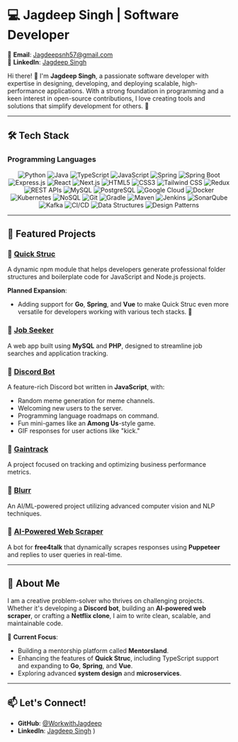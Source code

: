 # 💻 Jagdeep Singh | Software Developer  

📧 **Email**: [Jagdeepsnh57@gmail.com](mailto:Jagdeepsnh57@gmail.com)  
🔗 **LinkedIn**: [Jagdeep Singh](https://linkedin.com/in/jagdeep56)  

Hi there! 👋 I'm **Jagdeep Singh**, a passionate software developer with expertise in designing, developing, and deploying scalable, high-performance applications. With a strong foundation in programming and a keen interest in open-source contributions, I love creating tools and solutions that simplify development for others. 🚀  

---

## 🛠️ Tech Stack  

### Programming Languages  
<p align="center">
  <img src="https://img.shields.io/badge/Python-3776AB?style=for-the-badge&logo=python&logoColor=white" alt="Python" />
  <img src="https://img.shields.io/badge/Java-007396?style=for-the-badge&logo=java&logoColor=white" alt="Java" />
  <img src="https://img.shields.io/badge/TypeScript-3178C6?style=for-the-badge&logo=typescript&logoColor=white" alt="TypeScript" />
  <img src="https://img.shields.io/badge/JavaScript-F7DF1E?style=for-the-badge&logo=javascript&logoColor=black" alt="JavaScript" />
 <img src="https://img.shields.io/badge/Spring-6DB33F?style=for-the-badge&logo=spring&logoColor=white" alt="Spring" />
  <img src="https://img.shields.io/badge/Spring%20Boot-6DB33F?style=for-the-badge&logo=spring-boot&logoColor=white" alt="Spring Boot" />
  <img src="https://img.shields.io/badge/Express.js-000000?style=for-the-badge&logo=express&logoColor=white" alt="Express.js" />
  <img src="https://img.shields.io/badge/React-61DAFB?style=for-the-badge&logo=react&logoColor=black" alt="React" />
  <img src="https://img.shields.io/badge/Next.js-000000?style=for-the-badge&logo=nextdotjs&logoColor=white" alt="Next.js" />
  <img src="https://img.shields.io/badge/HTML5-E34F26?style=for-the-badge&logo=html5&logoColor=white" alt="HTML5" />
  <img src="https://img.shields.io/badge/CSS3-1572B6?style=for-the-badge&logo=css3&logoColor=white" alt="CSS3" />
  <img src="https://img.shields.io/badge/Tailwind%20CSS-06B6D4?style=for-the-badge&logo=tailwindcss&logoColor=white" alt="Tailwind CSS" />
  <img src="https://img.shields.io/badge/Redux-764ABC?style=for-the-badge&logo=redux&logoColor=white" alt="Redux" />
   <img src="https://img.shields.io/badge/REST%20APIs-007396?style=for-the-badge&logo=rest&logoColor=white" alt="REST APIs" />
  <img src="https://img.shields.io/badge/MySQL-4479A1?style=for-the-badge&logo=mysql&logoColor=white" alt="MySQL" />
  <img src="https://img.shields.io/badge/PostgreSQL-336791?style=for-the-badge&logo=postgresql&logoColor=white" alt="PostgreSQL" />
 <img src="https://img.shields.io/badge/Google%20Cloud-4285F4?style=for-the-badge&logo=google-cloud&logoColor=white" alt="Google Cloud" />
  <img src="https://img.shields.io/badge/Docker-2496ED?style=for-the-badge&logo=docker&logoColor=white" alt="Docker" />
  <img src="https://img.shields.io/badge/Kubernetes-326CE5?style=for-the-badge&logo=kubernetes&logoColor=white" alt="Kubernetes" />
  <img src="https://img.shields.io/badge/NoSQL-4DB33D?style=for-the-badge&logo=mongodb&logoColor=white" alt="NoSQL" />

 <img src="https://img.shields.io/badge/Git-F05032?style=for-the-badge&logo=git&logoColor=white" alt="Git" />
  <img src="https://img.shields.io/badge/Gradle-02303A?style=for-the-badge&logo=gradle&logoColor=white" alt="Gradle" />
  <img src="https://img.shields.io/badge/Maven-C71A36?style=for-the-badge&logo=apache-maven&logoColor=white" alt="Maven" />
  <img src="https://img.shields.io/badge/Jenkins-D24939?style=for-the-badge&logo=jenkins&logoColor=white" alt="Jenkins" />
  <img src="https://img.shields.io/badge/SonarQube-4E9BCD?style=for-the-badge&logo=sonarqube&logoColor=white" alt="SonarQube" />
   <img src="https://img.shields.io/badge/Kafka-231F20?style=for-the-badge&logo=apache-kafka&logoColor=white" alt="Kafka" />
  <img src="https://img.shields.io/badge/CI%2FCD-0A9AC9?style=for-the-badge&logo=github-actions&logoColor=white" alt="CI/CD" />
  <img src="https://img.shields.io/badge/Data%20Structures-000000?style=for-the-badge&logo=leetcode&logoColor=white" alt="Data Structures" />
  <img src="https://img.shields.io/badge/Design%20Patterns-007ACC?style=for-the-badge&logo=blueprint&logoColor=white" alt="Design Patterns" /></p>
  


---

## 🌟 Featured Projects  

### 🔹 [Quick Struc](https://github.com/CodeWithJagdeep/Quick-Struc)  
A dynamic npm module that helps developers generate professional folder structures and boilerplate code for JavaScript and Node.js projects.  

**Planned Expansion**:  
- Adding support for **Go**, **Spring**, and **Vue** to make Quick Struc even more versatile for developers working with various tech stacks. 🚀  

### 🔹 [Job Seeker](https://github.com/CodeWithJagdeep/Job-search-portal)  
A web app built using **MySQL** and **PHP**, designed to streamline job searches and application tracking.  

### 🔹 [Discord Bot](https://github.com/CodeWithJagdeep/obu_discordBot)  
A feature-rich Discord bot written in **JavaScript**, with:  
- Random meme generation for meme channels.  
- Welcoming new users to the server.  
- Programming language roadmaps on command.  
- Fun mini-games like an **Among Us**-style game.  
- GIF responses for user actions like "kick."  

### 🔹 [Gaintrack](https://github.com/CodeWithJagdeep/gaintrack)  
A project focused on tracking and optimizing business performance metrics.  

### 🔹 [Blurr](https://github.com/CodeWithJagdeep/blurr)  
An AI/ML-powered project utilizing advanced computer vision and NLP techniques.  

### 🔹 [AI-Powered Web Scraper](https://github.com/CodeWithJagdeep/FFTBot)  
A bot for **free4talk** that dynamically scrapes responses using **Puppeteer** and replies to user queries in real-time.  

---

## 📖 About Me  
I am a creative problem-solver who thrives on challenging projects. Whether it's developing a **Discord bot**, building an **AI-powered web scraper**, or crafting a **Netflix clone**, I aim to write clean, scalable, and maintainable code.  

🎯 **Current Focus**:  
- Building a mentorship platform called **Mentorsland**.  
- Enhancing the features of **Quick Struc**, including TypeScript support and expanding to **Go**, **Spring**, and **Vue**.  
- Exploring advanced **system design** and **microservices**.  

---

## 📫 Let's Connect!  

- **GitHub**: [@WorkwithJagdeep](https://github.com/WorkwithJagdeep)  
- **LinkedIn**: [Jagdeep Singh](https://linkedin.com/in/jagdeep56)  )  

